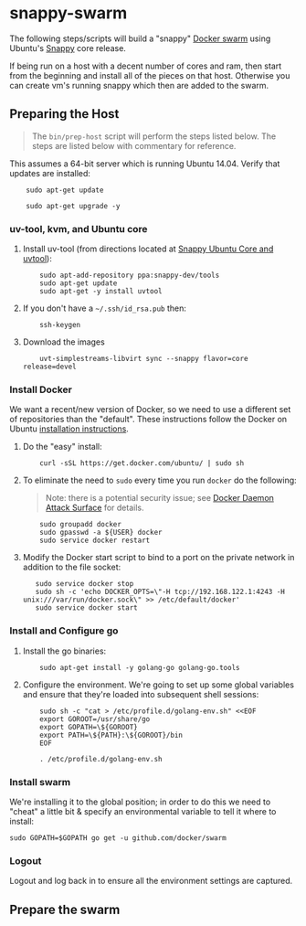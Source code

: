 snappy-swarm
============

The following steps/scripts will build a "snappy" [Docker swarm](https://github.com/docker/swarm) using Ubuntu's
[Snappy](http://www.ubuntu.com/cloud/tools/snappy) core release.

If being run on a host with a decent number of cores and ram, then
start from the beginning and install all of the pieces on that
host. Otherwise you can create vm's running snappy which then are
added to the swarm.

## Preparing the Host

> The `bin/prep-host` script will perform the steps listed below. The
> steps are listed below with commentary for reference.

This assumes a 64-bit server which is running Ubuntu 14.04. Verify
that updates are installed:

```
    sudo apt-get update
	
    sudo apt-get upgrade -y
```

### uv-tool, kvm, and Ubuntu core

1. Install uv-tool (from directions located at
   [Snappy Ubuntu Core and uvtool](http://ubuntu-smoser.blogspot.com/2014/12/snappy-ubuntu-core-and-uvtool.html)):
    ```
        sudo apt-add-repository ppa:snappy-dev/tools
        sudo apt-get update
        sudo apt-get -y install uvtool
    ```
2. If you don't have a `~/.ssh/id_rsa.pub` then:
    ```
        ssh-keygen
    ```
3. Download the images
    ```
        uvt-simplestreams-libvirt sync --snappy flavor=core release=devel
    ```

### Install Docker

We want a recent/new version of Docker, so we need to use a different
set of repositories than the "default". These instructions follow the
Docker on Ubuntu [installation instructions](https://docs.docker.com/installation/ubuntulinux/).

1. Do the "easy" install:
    ```
        curl -sSL https://get.docker.com/ubuntu/ | sudo sh
    ```
2. To eliminate the need to `sudo` every time you run `docker` do the
   following:
    > Note: there is a potential security issue; see
    > [Docker Daemon Attack Surface](https://docs.docker.com/articles/security/#dockersecurity-daemon)
    > for details.
    ```
        sudo groupadd docker
        sudo gpasswd -a ${USER} docker
        sudo service docker restart
    ```
3. Modify the Docker start script to bind to a port on the private
   network in addition to the file socket:
    ```
       sudo service docker stop
       sudo sh -c 'echo DOCKER_OPTS=\"-H tcp://192.168.122.1:4243 -H unix:///var/run/docker.sock\" >> /etc/default/docker'
       sudo service docker start
    ``` 

### Install and Configure go

1. Install the go binaries:
    ```
        sudo apt-get install -y golang-go golang-go.tools
    ```
2. Configure the environment.  We're going to set up some global
   variables and ensure that they're loaded into subsequent shell
   sessions:
    ```
	    sudo sh -c "cat > /etc/profile.d/golang-env.sh" <<EOF
       	export GOROOT=/usr/share/go
	    export GOPATH=\${GOROOT}
	    export PATH=\${PATH}:\${GOROOT}/bin
	    EOF

	    . /etc/profile.d/golang-env.sh
    ```

### Install swarm

We're installing it to the global position; in order to do this we
need to "cheat" a little bit & specify an environmental variable to
tell it where to install:

```
sudo GOPATH=$GOPATH go get -u github.com/docker/swarm
```

### Logout

Logout and log back in to ensure all the environment settings are
captured.

## Prepare the swarm
